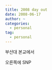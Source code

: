 ```yaml
---
title: 2008 day out
date: 2008-06-17
author: ~
categories:
  - personal
tag:
  - personal
---
```






부산대 본교에서

오른쪽에 SNP



 






